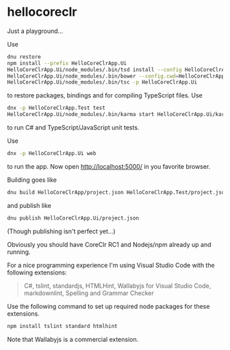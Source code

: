 # hellocoreclr

Just a playground...

Use

```bash
dnu restore
npm install --prefix HelloCoreClrApp.Ui
HelloCoreClrApp.Ui/node_modules/.bin/tsd install --config HelloCoreClrApp.Ui/tsd.json
HelloCoreClrApp.Ui/node_modules/.bin/bower --config.cwd=HelloCoreClrApp.Ui install
HelloCoreClrApp.Ui/node_modules/.bin/tsc -p HelloCoreClrApp.Ui
```

to restore packages, bindings and for compiling TypeScript files. Use

```bash
dnx -p HelloCoreClrApp.Test test
HelloCoreClrApp.Ui/node_modules/.bin/karma start HelloCoreClrApp.Ui/karma.conf.js
```

to run C# and TypeScript/JavaScript unit tests.

Use

```bash
dnx -p HelloCoreClrApp.Ui web
```

to run the app. Now open <http://localhost:5000/> in you favorite browser.

Building goes like

```bash
dnu build HelloCoreClrApp/project.json HelloCoreClrApp.Test/project.json HelloCoreClrApp.Ui/project.json
```

and publish like

```bash
dnu publish HelloCoreClrApp.Ui/project.json
```

(Though publishing isn't perfect yet...)

Obviously you should have CoreClr RC1 and Nodejs/npm already up and running.

For a nice programming experience I'm using Visual Studio Code with the following extensions:
> C#, tslint, standardjs, HTMLHint, Wallabyjs for Visual Studio Code, markdownlint, Spelling and Grammar Checker

Use the following command to set up required node packages for these extensions.

```bash
npm install tslint standard htmlhint
```

Note that Wallabyjs is a commercial extension.
